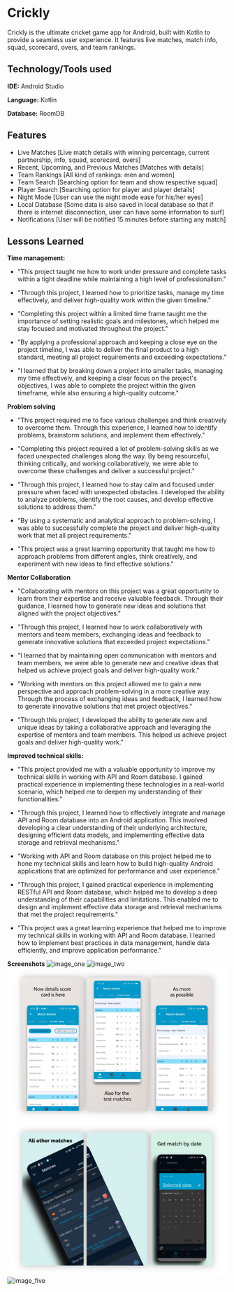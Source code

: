 # Crickly

Crickly is the ultimate cricket game app for Android, built with Kotlin to provide a seamless user experience. It features live matches, match info, squad, scorecard, overs, and team rankings.


## Technology/Tools used

**IDE:** Android Studio

**Language:** Kotlin

**Database:** RoomDB

## Features

- Live Matches
[Live match details with winning percentage, current partnership, info, squad, scorecard, overs]
- Recent, Upcoming, and Previous Matches
[Matches with details]
- Team Rankings
[All kind of rankings: men and women]
- Team Search
[Searching option for team and show respective squad]
- Player Search
[Searching option for player and player details]
- Night Mode
[User can use the night mode ease for his/her eyes]
- Local Database
[Some data is also saved in local database so that if there is internet disconnection, user can have some information to surf]
- Notifications
[User will be notified 15 minutes before starting any match]


## Lessons Learned

**Time management:** 
- "This project taught me how to work under pressure and complete tasks within a tight deadline while maintaining a high level of professionalism."

- "Through this project, I learned how to prioritize tasks, manage my time effectively, and deliver high-quality work within the given timeline."

- "Completing this project within a limited time frame taught me the importance of setting realistic goals and milestones, which helped me stay focused and motivated throughout the project."

- "By applying a professional approach and keeping a close eye on the project timeline, I was able to deliver the final product to a high standard, meeting all project requirements and exceeding expectations."

- "I learned that by breaking down a project into smaller tasks, managing my time effectively, and keeping a clear focus on the project's objectives, I was able to complete the project within the given timeframe, while also ensuring a high-quality outcome."

**Problem solving**
- "This project required me to face various challenges and think creatively to overcome them. Through this experience, I learned how to identify problems, brainstorm solutions, and implement them effectively."

- "Completing this project required a lot of problem-solving skills as we faced unexpected challenges along the way. By being resourceful, thinking critically, and working collaboratively, we were able to overcome these challenges and deliver a successful project."

- "Through this project, I learned how to stay calm and focused under pressure when faced with unexpected obstacles. I developed the ability to analyze problems, identify the root causes, and develop effective solutions to address them."

- "By using a systematic and analytical approach to problem-solving, I was able to successfully complete the project and deliver high-quality work that met all project requirements."

- "This project was a great learning opportunity that taught me how to approach problems from different angles, think creatively, and experiment with new ideas to find effective solutions."

**Mentor Collaboration**
- "Collaborating with mentors on this project was a great opportunity to learn from their expertise and receive valuable feedback. Through their guidance, I learned how to generate new ideas and solutions that aligned with the project objectives."

- "Through this project, I learned how to work collaboratively with mentors and team members, exchanging ideas and feedback to generate innovative solutions that exceeded project expectations."

- "I learned that by maintaining open communication with mentors and team members, we were able to generate new and creative ideas that helped us achieve project goals and deliver high-quality work."

- "Working with mentors on this project allowed me to gain a new perspective and approach problem-solving in a more creative way. Through the process of exchanging ideas and feedback, I learned how to generate innovative solutions that met project objectives."

- "Through this project, I developed the ability to generate new and unique ideas by taking a collaborative approach and leveraging the expertise of mentors and team members. This helped us achieve project goals and deliver high-quality work."

**Improved technical skills:**
- "This project provided me with a valuable opportunity to improve my technical skills in working with API and Room database. I gained practical experience in implementing these technologies in a real-world scenario, which helped me to deepen my understanding of their functionalities."

- "Through this project, I learned how to effectively integrate and manage API and Room database into an Android application. This involved developing a clear understanding of their underlying architecture, designing efficient data models, and implementing effective data storage and retrieval mechanisms."

- "Working with API and Room database on this project helped me to hone my technical skills and learn how to build high-quality Android applications that are optimized for performance and user experience."

- "Through this project, I gained practical experience in implementing RESTful API and Room database, which helped me to develop a deep understanding of their capabilities and limitations. This enabled me to design and implement effective data storage and retrieval mechanisms that met the project requirements."

- "This project was a great learning experience that helped me to improve my technical skills in working with API and Room database. I learned how to implement best practices in data management, handle data efficiently, and improve application performance."

**Screenshots**
![image_one](./ScreenShots/1.png)
![image_two](./ScreenShots/2.png)
![image_three](./ScreenShots/3.png)
![image_four](./ScreenShots/4.png)
![image_five](./ScreenShots/5.png)

